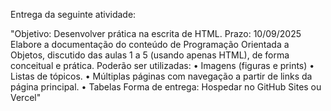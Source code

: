 Entrega da seguinte atividade:

"Objetivo: Desenvolver prática na escrita de HTML.
Prazo: 10/09/2025
Elabore a documentação do conteúdo de Programação Orientada a Objetos, discutido das aulas
1 a 5 (usando apenas HTML), de forma conceitual e prática.
Poderão ser utilizadas:
• Imagens (figuras e prints)
• Listas de tópicos.
• Múltiplas páginas com navegação a partir de links da página principal.
• Tabelas
Forma de entrega: Hospedar no GitHub Sites ou Vercel"
